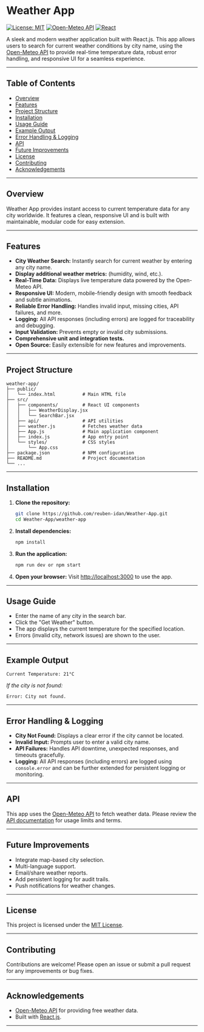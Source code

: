 # Weather App

[![License: MIT](https://img.shields.io/badge/License-MIT-yellow.svg)](LICENSE)
[![Open-Meteo API](https://img.shields.io/badge/API-Open--Meteo-blue)](https://open-meteo.com/)
[![React](https://img.shields.io/badge/Framework-React-61dafb?logo=react)](https://react.dev/)

A sleek and modern weather application built with React.js. This app allows users to search for current weather conditions by city name, using the [Open-Meteo API](https://open-meteo.com/) to provide real-time temperature data, robust error handling, and responsive UI for a seamless experience.

---

## Table of Contents

- [Overview](#overview)
- [Features](#features)
- [Project Structure](#project-structure)
- [Installation](#installation)
- [Usage Guide](#usage-guide)
- [Example Output](#example-output)
- [Error Handling & Logging](#error-handling--logging)
- [API](#api)
- [Future Improvements](#future-improvements)
- [License](#license)
- [Contributing](#contributing)
- [Acknowledgements](#acknowledgements)

---

## Overview

Weather App provides instant access to current temperature data for any city worldwide. It features a clean, responsive UI and is built with maintainable, modular code for easy extension.

---

## Features

- **City Weather Search:** Instantly search for current weather by entering any city name.
- **Display additional weather metrics:** (humidity, wind, etc.).
- **Real-Time Data:** Displays live temperature data powered by the Open-Meteo API.
- **Responsive UI:** Modern, mobile-friendly design with smooth feedback and subtle animations.
- **Reliable Error Handling:** Handles invalid input, missing cities, API failures, and more.
- **Logging:** All API responses (including errors) are logged for traceability and debugging.
- **Input Validation:** Prevents empty or invalid city submissions.
- **Comprehensive unit and integration tests.**
- **Open Source:** Easily extensible for new features and improvements.

---

## Project Structure

```
weather-app/
├── public/
│   └── index.html          # Main HTML file
├── src/
│   ├── components/         # React UI components
│   │   ├── WeatherDisplay.jsx
│   │   └── SearchBar.jsx
│   ├── api/                # API utilities
│   ├── weather.js          # Fetches weather data
│   ├── App.js              # Main application component
│   ├── index.js            # App entry point
│   └── styles/             # CSS styles
│       └── App.css
├── package.json            # NPM configuration
├── README.md               # Project documentation
└── ...
```

---

## Installation

1. **Clone the repository:**
   ```bash
   git clone https://github.com/reuben-idan/Weather-App.git
   cd Weather-App/weather-app
   ```

2. **Install dependencies:**
   ```bash
   npm install
   ```

3. **Run the application:**
   ```bash
   npm run dev or npm start
   ```

4. **Open your browser:**
   Visit [http://localhost:3000](http://localhost:3000) to use the app.

---

## Usage Guide

- Enter the name of any city in the search bar.
- Click the "Get Weather" button.
- The app displays the current temperature for the specified location.
- Errors (invalid city, network issues) are shown to the user.

---

## Example Output

```
Current Temperature: 21°C
```
*If the city is not found:*
```
Error: City not found.
```

---

## Error Handling & Logging

- **City Not Found:** Displays a clear error if the city cannot be located.
- **Invalid Input:** Prompts user to enter a valid city name.
- **API Failures:** Handles API downtime, unexpected responses, and timeouts gracefully.
- **Logging:** All API responses (including errors) are logged using `console.error` and can be further extended for persistent logging or monitoring.

---

## API

This app uses the [Open-Meteo API](https://open-meteo.com/) to fetch weather data. Please review the [API documentation](https://open-meteo.com/en/docs) for usage limits and terms.

---

## Future Improvements


- Integrate map-based city selection.
- Multi-language support.
- Email/share weather reports.
- Add persistent logging for audit trails.
- Push notifications for weather changes.


---

## License

This project is licensed under the [MIT License](LICENSE).

---

## Contributing

Contributions are welcome! Please open an issue or submit a pull request for any improvements or bug fixes.

---

## Acknowledgements

- [Open-Meteo API](https://open-meteo.com/) for providing free weather data.
- Built with [React.js](https://react.dev/).

---
